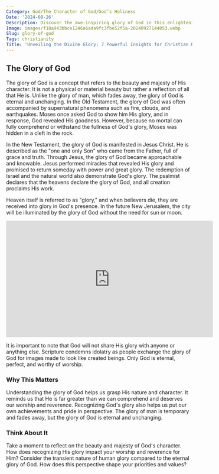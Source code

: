```yaml
---
Category: God/The Character of God/God’s Holiness
Date: '2024-08-26'
Description: Discover the awe-inspiring glory of God in this enlightening article that delves into the magnificence of divine presence and power. Explore the profound beauty and majesty of God's glory.
Image: images/f18a943bbce1246a6ada9fc3fbe52f5a-20240927144053.webp
Slug: glory-of-god
Tags: christianity
Title: 'Unveiling the Divine Glory: 7 Powerful Insights for Christian Believers'
---
```


## The Glory of God

The glory of God is a concept that refers to the beauty and majesty of His character. It is not a physical or material beauty but rather a reflection of all that He is. Unlike the glory of man, which fades away, the glory of God is eternal and unchanging. In the Old Testament, the glory of God was often accompanied by supernatural phenomena such as fire, clouds, and earthquakes. Moses once asked God to show him His glory, and in response, God revealed His goodness. However, because no mortal can fully comprehend or withstand the fullness of God's glory, Moses was hidden in a cleft in the rock.

In the New Testament, the glory of God is manifested in Jesus Christ. He is described as the "one and only Son" who came from the Father, full of grace and truth. Through Jesus, the glory of God became approachable and knowable. Jesus performed miracles that revealed His glory and promised to return someday with power and great glory. The redemption of Israel and the natural world also demonstrate God's glory. The psalmist declares that the heavens declare the glory of God, and all creation proclaims His work.

Heaven itself is referred to as "glory," and when believers die, they are received into glory in God's presence. In the future New Jerusalem, the city will be illuminated by the glory of God without the need for sun or moon.


<iframe width="560" height="315" src="https://www.youtube.com/embed/7zL9BfEcUdc" frameborder="0" allow="autoplay; encrypted-media" allowfullscreen></iframe>


It is important to note that God will not share His glory with anyone or anything else. Scripture condemns idolatry as people exchange the glory of God for images made to look like created beings. Only God is eternal, perfect, and worthy of worship.

### Why This Matters

Understanding the glory of God helps us grasp His nature and character. It reminds us that He is far greater than we can comprehend and deserves our worship and reverence. Recognizing God's glory also helps us put our own achievements and pride in perspective. The glory of man is temporary and fades away, but the glory of God is eternal and unchanging.

### Think About It

Take a moment to reflect on the beauty and majesty of God's character. How does recognizing His glory impact your worship and reverence for Him? Consider the transient nature of human glory compared to the eternal glory of God. How does this perspective shape your priorities and values?